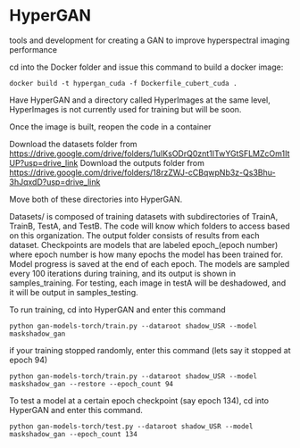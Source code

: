 # HyperGAN
tools and development for creating a GAN to improve hyperspectral imaging performance


cd into the Docker folder and issue this command to build a docker image:

`docker build -t hypergan_cuda -f Dockerfile_cubert_cuda .`

Have HyperGAN and a directory called HyperImages at the same level, HyperImages is not currently used for training but will be soon. 

Once the image is built, reopen the code in a container

Download the datasets folder from https://drive.google.com/drive/folders/1uIKsODrQ0znt1ITwYGtSFLMZcOm1ItUP?usp=drive_link
Download the outputs folder from https://drive.google.com/drive/folders/18rzZWJ-cCBqwpNb3z-Qs3Bhu-3hJqxdD?usp=drive_link

Move both of these directories into HyperGAN. 

Datasets/ is composed of training datasets with subdirectories of TrainA, TrainB, TestA, and TestB. The code will know which folders to access based on this organization. The output folder consists of results from each dataset. Checkpoints are models that are labeled epoch_(epoch number) where epoch number is how many epochs the model has been trained for. Model progress is saved at the end of each epoch. The models are sampled every 100 iterations during training, and its output is shown in samples_training. For testing, each image in testA will be deshadowed, and it will be output in samples_testing.


To run training, cd into HyperGAN and enter this command

`python gan-models-torch/train.py --dataroot shadow_USR --model maskshadow_gan`

if your training stopped randomly, enter this command (lets say it stopped at epoch 94)

`python gan-models-torch/train.py --dataroot shadow_USR --model maskshadow_gan --restore --epoch_count 94`

To test a model at a certain epoch checkpoint (say epoch 134), cd into HyperGAN and enter this command.

`python gan-models-torch/test.py --dataroot shadow_USR --model maskshadow_gan --epoch_count 134`


